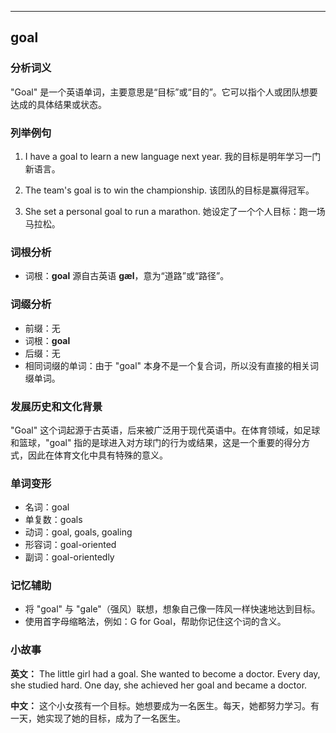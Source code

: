 
---------------
## goal
### 分析词义
"Goal" 是一个英语单词，主要意思是“目标”或“目的”。它可以指个人或团队想要达成的具体结果或状态。

### 列举例句
1. I have a goal to learn a new language next year.
   我的目标是明年学习一门新语言。

2. The team's goal is to win the championship.
   该团队的目标是赢得冠军。

3. She set a personal goal to run a marathon.
   她设定了一个个人目标：跑一场马拉松。

### 词根分析
- 词根：**goal** 源自古英语 **gæl**，意为“道路”或“路径”。

### 词缀分析
- 前缀：无
- 词根：**goal**
- 后缀：无
- 相同词缀的单词：由于 "goal" 本身不是一个复合词，所以没有直接的相关词缀单词。

### 发展历史和文化背景
"Goal" 这个词起源于古英语，后来被广泛用于现代英语中。在体育领域，如足球和篮球，"goal" 指的是球进入对方球门的行为或结果，这是一个重要的得分方式，因此在体育文化中具有特殊的意义。

### 单词变形
- 名词：goal
- 单复数：goals
- 动词：goal, goals, goaling
- 形容词：goal-oriented
- 副词：goal-orientedly

### 记忆辅助
- 将 "goal" 与 "gale"（强风）联想，想象自己像一阵风一样快速地达到目标。
- 使用首字母缩略法，例如：G for Goal，帮助你记住这个词的含义。

### 小故事
**英文：**
The little girl had a goal. She wanted to become a doctor. Every day, she studied hard. One day, she achieved her goal and became a doctor.

**中文：**
这个小女孩有一个目标。她想要成为一名医生。每天，她都努力学习。有一天，她实现了她的目标，成为了一名医生。

